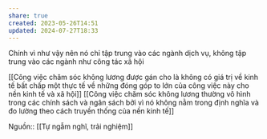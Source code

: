 ```yaml
---
share: true
created: 2023-05-26T14:51
updated: 2024-07-27T18:33
---
```

Chính vì như vậy nên nó chỉ tập trung vào các ngành dịch vụ, không tập trung vào các ngành như công tác xã hội

[[Công việc chăm sóc không lương được gán cho là không có giá trị về kinh tế bất chấp một thực tế về những đóng góp to lớn của công việc này cho nền kinh tế và xã hội]]
[[Công việc chăm sóc không lương thường vô hình trong các chính sách và ngân sách bởi vì nó không nằm trong định nghĩa và đo lường theo cách truyền thống của nền kinh tế]]

Nguồn:: [[Tự ngẫm nghĩ, trải nghiệm]]

